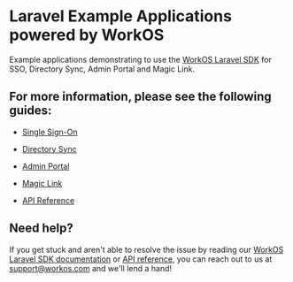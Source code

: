 # Laravel Example Applications powered by WorkOS

Example applications demonstrating to use the [WorkOS Laravel SDK](https://github.com/workos/workos-php-laravel) for SSO, Directory Sync, Admin Portal and Magic Link.

## For more information, please see the following guides:

- [Single Sign-On](https://workos.com/docs/sso/guide)
- [Directory Sync](https://workos.com/docs/directory-sync/guide)
- [Admin Portal](https://workos.com/docs/admin-portal/guide)
- [Magic Link](https://workos.com/docs/magic-link/guide)

- [API Reference](https://workos.com/docs/reference)

## Need help?

If you get stuck and aren't able to resolve the issue by reading our [WorkOS Laravel SDK documentation](https://docs.workos.com/sdk/laravel) or [API reference](https://workos.com/docs/reference), you can reach out to us at support@workos.com and we'll lend a hand!
